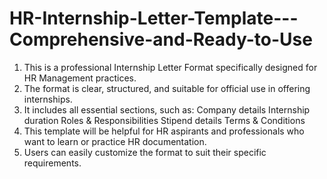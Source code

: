 # HR-Internship-Letter-Template---Comprehensive-and-Ready-to-Use
1. This is a professional Internship Letter Format specifically designed for HR Management practices.
2. The format is clear, structured, and suitable for official use in offering internships.
3. It includes all essential sections, such as:
Company details
Internship duration
Roles & Responsibilities
Stipend details
Terms & Conditions
4. This template will be helpful for HR aspirants and professionals who want to learn or practice HR documentation.
5. Users can easily customize the format to suit their specific requirements.
